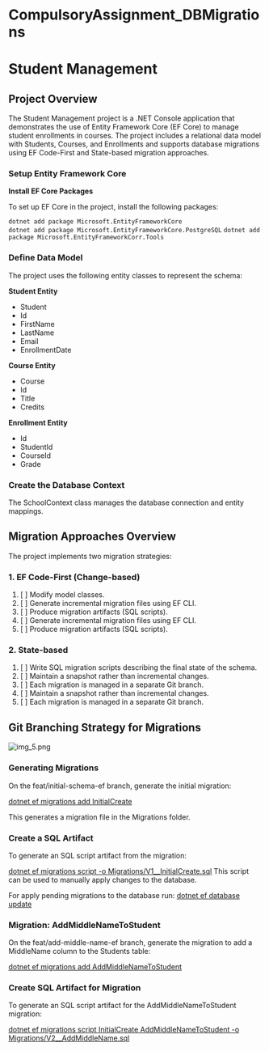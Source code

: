 # CompulsoryAssignment_DBMigrations


# **Student Management**

## **Project Overview**

The Student Management project is a .NET Console application that demonstrates the use of Entity Framework Core (EF Core) to manage student enrollments in courses.
The project includes a relational data model with Students, Courses, and Enrollments and supports database migrations using EF Code-First and State-based migration approaches.

### Setup Entity Framework Core

**Install EF Core Packages**

To set up EF Core in the project, install the following packages:

`dotnet add package Microsoft.EntityFrameworkCore`         
`dotnet add package Microsoft.EntityFrameworkCore.PostgreSQL`
`dotnet add package Microsoft.EntityFrameworkCorr.Tools`

### Define Data Model

The project uses the following entity classes to represent the schema:

**Student Entity**
* Student
* Id
* FirstName
* LastName
* Email
* EnrollmentDate


**Course Entity**

* Course
* Id
* Title
* Credits

**Enrollment Entity**

* Id
* StudentId
* CourseId
* Grade


### Create the Database Context

The SchoolContext class manages the database connection and entity mappings.

## Migration Approaches Overview

The project implements two migration strategies:

### 1. EF Code-First (Change-based)

1. [ ] Modify model classes.
3. [ ] Generate incremental migration files using EF CLI.
5. [ ] Produce migration artifacts (SQL scripts).
2. [ ] Generate incremental migration files using EF CLI.
3. [ ] Produce migration artifacts (SQL scripts).


### 2. State-based

1. [ ] Write SQL migration scripts describing the final state of the schema.
3. [ ] Maintain a snapshot rather than incremental changes.
5. [ ] Each migration is managed in a separate Git branch.
2. [ ] Maintain a snapshot rather than incremental changes.
3. [ ] Each migration is managed in a separate Git branch.


## Git Branching Strategy for Migrations

![img_5.png](img_5.png)


### **Generating Migrations**
On the feat/initial-schema-ef branch, generate the initial migration:

[dotnet ef migrations add InitialCreate]()

This generates a migration file in the Migrations folder.

### Create a SQL Artifact

To generate an SQL script artifact from the migration:

[dotnet ef migrations script -o Migrations/V1__InitialCreate.sql]()
This script can be used to manually apply changes to the database.

For apply pending migrations to the database run:
[dotnet ef database update]()


### Migration: AddMiddleNameToStudent

On the feat/add-middle-name-ef branch, generate the migration to add a MiddleName column to the Students table:

[dotnet ef migrations add AddMiddleNameToStudent]()

### Create SQL Artifact for Migration

To generate an SQL script artifact for the AddMiddleNameToStudent migration:

[dotnet ef migrations script InitialCreate AddMiddleNameToStudent -o Migrations/V2__AddMiddleName.sql]()